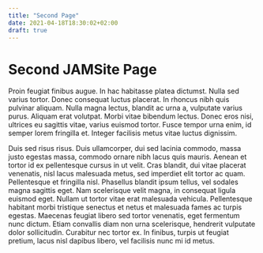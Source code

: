```yaml
---
title: "Second Page"
date: 2021-04-18T18:30:02+02:00
draft: true
---
```


# Second JAMSite Page
Proin feugiat finibus augue. In hac habitasse platea dictumst. Nulla sed varius tortor. Donec consequat luctus placerat. In rhoncus nibh quis pulvinar aliquam. Nulla magna lectus, blandit ac urna a, vulputate varius purus. Aliquam erat volutpat. Morbi vitae bibendum lectus. Donec eros nisi, ultrices eu sagittis vitae, varius euismod tortor. Fusce tempor urna enim, id semper lorem fringilla et. Integer facilisis metus vitae luctus dignissim.

Duis sed risus risus. Duis ullamcorper, dui sed lacinia commodo, massa justo egestas massa, commodo ornare nibh lacus quis mauris. Aenean et tortor id ex pellentesque cursus in ut velit. Cras blandit, dui vitae placerat venenatis, nisl lacus malesuada metus, sed imperdiet elit tortor ac quam. Pellentesque et fringilla nisl. Phasellus blandit ipsum tellus, vel sodales magna sagittis eget. Nam scelerisque velit magna, in consequat ligula euismod eget. Nullam ut tortor vitae erat malesuada vehicula. Pellentesque habitant morbi tristique senectus et netus et malesuada fames ac turpis egestas. Maecenas feugiat libero sed tortor venenatis, eget fermentum nunc dictum. Etiam convallis diam non urna scelerisque, hendrerit vulputate dolor sollicitudin. Curabitur nec tortor ex. In finibus, turpis ut feugiat pretium, lacus nisl dapibus libero, vel facilisis nunc mi id metus.
